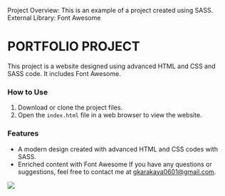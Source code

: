Project Overview:
This is an example of a project created using SASS.
 External Library:
Font Awesome
<h1>PORTFOLIO PROJECT</h1>

<p> This project is a website designed using advanced HTML and CSS and SASS code. It includes Font Awesome.

<h3>How to Use</h3>

1. Download or clone the project files.
2. Open the `index.html` file in a web browser to view the website.

<h3>Features</h3>

- A modern design created with advanced HTML and CSS codes  with SASS.
- Enriched content with Font Awesome
If you have any questions or suggestions, feel free to contact me at [gkarakaya0601@gmail.com](mailto:email@example.com).

</p>

![](Screen.gif)

